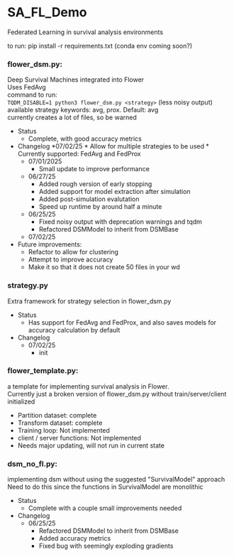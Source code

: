 # SA_FL_Demo
Federated Learning in survival analysis environments

to run: pip install -r requirements.txt
(conda env coming soon?)

### flower_dsm.py: 
Deep Survival Machines integrated into Flower \
Uses FedAvg \
command to run: \
`TQDM_DISABLE=1 python3 flower_dsm.py <strategy>` (less noisy output) \
available strategy keywords: avg, prox. Default: avg \
currently creates a lot of files, so be warned
* Status
    - Complete, with good accuracy metrics
* Changelog
    *07/02/25
        * Allow for multiple strategies to be used
        * Currently supported: FedAvg and FedProx
    * 07/01/2025
        * Small update to improve performance
    * 06/27/25
        * Added rough version of early stopping
        * Added support for model extraction after simulation
        * Added post-simulation evalutation
        * Speed up runtime by around half a minute
    * 06/25/25
        * Fixed noisy output with deprecation warnings and tqdm
        * Refactored DSMModel to inherit from DSMBase
    * 07/02/25
* Future improvements:
    * Refactor to allow for clustering
    * Attempt to improve accuracy
    * Make it so that it does not create 50 files in your wd

### strategy.py
Extra framework for strategy selection in flower_dsm.py
* Status
    - Has support for FedAvg and FedProx, and also saves models for accuracy calculation by default
* Changelog
    * 07/02/25
        * init


### flower_template.py: 
a template for implementing survival analysis in Flower. \
Currently just a broken version of flower_dsm.py without train/server/client initialized
- Partition dataset: complete
- Transform dataset: complete
- Training loop: Not implemented
- client / server functions: Not implemented
- Needs major updating, will not run in current state

### dsm_no_fl.py: 
implementing dsm without using the suggested "SurvivalModel" approach \
Need to do this since the functions in SurvivalModel are monolithic
* Status
    * Complete with a couple small improvements needed
* Changelog
    * 06/25/25
        * Refactored DSMModel to inherit from DSMBase
        * Added accuracy metrics
        * Fixed bug with seemingly exploding gradients

